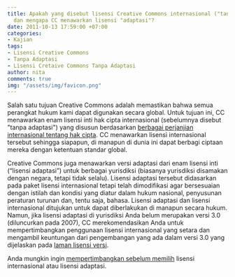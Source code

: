```yaml
---
title: Apakah yang disebut lisensi Creative Commons internasional ("tanpa adaptasi")
  dan mengapa CC menawarkan lisensi "adaptasi"?
date: 2011-10-13 17:59:00 +07:00
categories:
- Kajian
tags:
- Lisensi Creative Commons
- Tanpa Adaptasi
- Lisensi Cretaive Commons Tanpa Adaptasi
author: nita
comments: true
img: "/assets/img/favicon.png"
---
```


Salah satu tujuan Creative Commons adalah memastikan bahwa semua perangkat hukum kami dapat digunakan secara global. Untuk tujuan ini, CC menawarkan enam lisensi inti hak cipta internasional (sebelumnya disebut "tanpa adaptasi") yang disusun berdasarkan [berbagai perjanjian internasional tentang hak cipta](http://www.wipo.int/copyright/en/treaties.htm). CC menawarkan lisensi internasional tersebut sehingga siapapun, di manapun di dunia ini dapat berbagi ciptaan mereka dengan ketentuan standar global.

Creative Commons juga menawarkan versi adaptasi dari enam lisensi inti (“lisensi adaptasi”) untuk berbagai yurisdiksi (biasanya yurisdiksi disamakan dengan negara, tetapi tidak selalu). Lisensi adaptasi tersebut didasarkan pada paket lisensi internasional tetapi telah dimodifikasi agar bersesuaian dengan istilah dan kondisi yang diatur dalam hukum nasional, penyusunan peraturan turunan dan, tentu saja, bahasa. Lisensi adaptasi dan lisensi internasional ditujukan untuk dapat diberlakukan di manapun secara hukum. Namun, jika lisensi adaptasi di yurisdiksi Anda belum merupakan versi 3.0 (diluncurkan pada 2007), CC merekomendasikan Anda untuk mempertimbangkan penggunaan lisensi internasional yang setara dan mengambil keuntungan dari pengembangan yang ada dalam versi 3.0 yang dijelaskan pada [laman lisensi versi](http://wiki.creativecommons.org/License_versions).

Anda mungkin ingin [mempertimbangkan sebelum memilih](http://creativecommons.or.id/faq/#Apa_yang_harus_saya_pilih.2C_lisensi_internasional_atau_lisensi_adaptasi.3F) lisensi internasional atau lisensi adaptasi.
